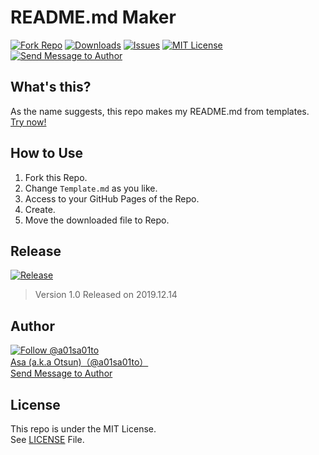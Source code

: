 # README.md Maker

[![Fork Repo](https://img.shields.io/github/forks/a01sa01to/README-Maker?style=social&maxAge=3600)](https://github.com/a01sa01to/README-Maker/fork) [![Downloads](https://img.shields.io/github/downloads/a01sa01to/README-Maker/total, "Download")](https://github.com/a01sa01to/README-Maker/releases) [![Issues](https://img.shields.io/github/issues/a01sa01to/README-Maker?maxAge=3600, "Issues")](https://github.com/a01sa01to/README-Maker/issues) [![MIT License](https://img.shields.io/github/license/a01sa01to/README-Maker?maxAge=3600, "License")](https://github.com/a01sa01to/README-Maker/blob/master/LICENSE) [![Send Message to Author](https://img.shields.io/static/v1?style=flat&logo=twitter&label=Message&color=1da1f2&link=https%3A%2F%2Ftwitter.com%2Fmessages%2Fcompose%3Frecipient_id%3D4273512934&link=https%3A%2F%2Ftwitter.com%2Fmessages%2Fcompose%3Frecipient_id%3D4273512934&message=%40a01sa01to&maxAge=3600, "Send Message to Author")](https://twitter.com/messages/compose?recipient_id=4273512934)<br>

## What's this?

As the name suggests, this repo makes my README.md from templates.<br>
[Try now!](https://repos.a01sa01to.com/README-Maker)

## How to Use

1. Fork this Repo.
2. Change `Template.md` as you like.
3. Access to your GitHub Pages of the Repo.
4. Create.
5. Move the downloaded file to Repo.

## Release

[![Release](https://img.shields.io/github/v/release/a01sa01to/NervousBreakdown?label=Latest%20release&maxAge=3600)](https://github.com/a01sa01to/README-Maker/releases)

> Version 1.0 Released on 2019.12.14

## Author

[![Follow @a01sa01to](https://img.shields.io/twitter/follow/a01sa01to?label=Follow&style=social&maxAge=3600, "Follow")](https://twitter.com/intent/follow?screen_name=a01sa01to)<br>
[Asa (a.k.a Otsun)（@a01sa01to）](https://twitter.com/a01sa01to)<br>
[Send Message to Author](https://twitter.com/messages/compose?recipient_id=4273512934)

## License

This repo is under the MIT License.<br>
See [LICENSE](https://github.com/a01sa01to/README-Maker/blob/master/LICENSE) File.
